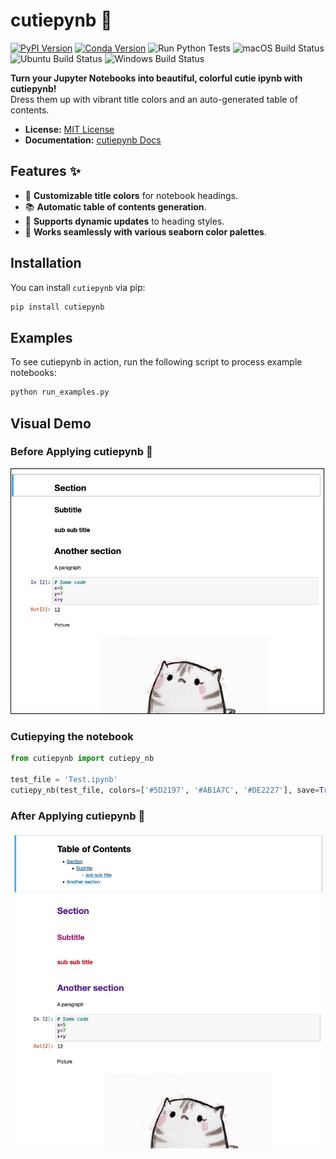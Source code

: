 # cutiepynb 💖

[![PyPI Version](https://img.shields.io/pypi/v/cutiepynb.svg)](https://pypi.python.org/pypi/cutiepynb)
[![Conda Version](https://img.shields.io/conda/vn/conda-forge/cutiepynb.svg)](https://anaconda.org/conda-forge/cutiepynb)
![Run Python Tests](https://github.com/emarquezz/cutiepynb/actions/workflows/python-tests.yml/badge.svg)
![macOS Build Status](https://github.com/emarquezz/cutiepynb/actions/workflows/macos.yml/badge.svg)
![Ubuntu Build Status](https://github.com/emarquezz/cutiepynb/actions/workflows/ubuntu.yml/badge.svg)
![Windows Build Status](https://github.com/emarquezz/cutiepynb/actions/workflows/windows.yml/badge.svg)

**Turn your Jupyter Notebooks into beautiful, colorful cutie ipynb with cutiepynb!**  
Dress them up with vibrant title colors and an auto-generated table of contents.

- **License:** [MIT License](LICENSE)
- **Documentation:** [cutiepynb Docs](https://emarquezz.github.io/cutiepynb)

## Features ✨

- 🎨 **Customizable title colors** for notebook headings.
- 📚 **Automatic table of contents generation**.
- 🔄 **Supports dynamic updates** to heading styles.
- 🌈 **Works seamlessly with various seaborn color palettes**.

## Installation

You can install `cutiepynb` via pip:

```bash
pip install cutiepynb
```

## Examples

To see cutiepynb in action, run the following script to process example notebooks:

```bash
python run_examples.py
```

## Visual Demo

### Before Applying cutiepynb 🥱

<kbd>

<img src="https://raw.githubusercontent.com/emarquezz/cutiepynb/main/docs/images/example_1.jpeg" alt="Before Example"  width="500" style="border:1px solid #000000"/>
</kbd>

### Cutiepying the notebook 

```python
from cutiepynb import cutiepy_nb

test_file = 'Test.ipynb'
cutiepy_nb(test_file, colors=['#5D2197', '#AB1A7C', '#DE2227'], save=True)
```

### After Applying cutiepynb 🎀

<kbd>
<img src="https://raw.githubusercontent.com/emarquezz/cutiepynb/main/docs/images/example_2.jpeg" alt="After Example"  width="500"/>
</kbd>

